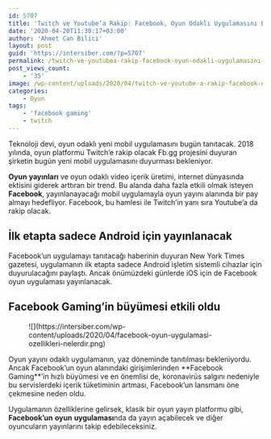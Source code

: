 ```yaml
---
id: 5707
title: 'Twitch ve Youtube’a Rakip: Facebook, Oyun Odaklı Uygulamasını Bugün Tanıtacak'
date: '2020-04-20T11:30:17+03:00'
author: 'Ahmet Can Bilici'
layout: post
guid: 'https://intersiber.com/?p=5707'
permalink: /twitch-ve-youtubea-rakip-facebook-oyun-odakli-uygulamasini-bugun-tanitacak/
post_views_count:
    - '35'
image: /wp-content/uploads/2020/04/twitch-ve-youtube-a-rakip-facebook-oyun-odakli-mobil-uygulamasini-tanitacak.jpeg
categories:
    - Oyun
tags:
    - 'facebook gaming'
    - twitch
---
```


Teknoloji devi, oyun odaklı yeni mobil uygulamasını bugün tanıtacak. 2018 yılında, oyun platformu Twitch’e rakip olacak Fb.gg projesini duyuran şirketin bugün yeni mobil uygulamasını duyurması bekleniyor.

**Oyun** **yayınları** ve oyun odaklı video içerik üretimi, internet dünyasında ektisini giderek arttıran bir trend. Bu alanda daha fazla etkili olmak isteyen **Facebook**, yayınlanayacağı mobil uygulamayla oyun yayını alanında bir pay almayı hedefliyor. Facebook, bu hamlesi ile Twitch’in yanı sıra Youtube’a da rakip olacak.

## İlk etapta sadece Android için yayınlanacak

Facebook’un uygulamayı tanıtacağı haberinin duyuran New York Times gazetesi, uygulamanın ilk etapta sadece Android işletim sistemli cihazlar için duyurulacağını paylaştı. Ancak önümüzdeki günlerde iOS için de Facebook oyun uygulaması yayınlanacak.

## Facebook Gaming’in büyümesi etkili oldu

<figure class="wp-block-image size-large">![](https://intersiber.com/wp-content/uploads/2020/04/facebook-oyun-uygulamasi-ozellikleri-nelerdir.png)</figure>Oyun yayını odaklı uygulamanın, yaz döneminde tanıtılması bekleniyordu. Ancak Facebook’un oyun alanındaki girişimlerinden **Facebook Gaming**’in hızlı büyümesi ve en önemlisi de, koronavirüs salgını nedeniyle bu servislerdeki içerik tüketiminin artması, Facebook’un lansmanı öne çekmesine neden oldu.

Uygulamanın özelliklerine gelirsek, klasik bir oyun yayın platformu gibi, **Facebook’un** **oyun** **uygulaması**nda da yayın açabilecek ve diğer oyuncuların yayınlarını takip edebileceksiniz.